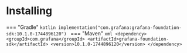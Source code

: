 # Installing

=== "Gradle"
    ```kotlin
    implementation("com.grafana:grafana-foundation-sdk:10.1.0-1744896120")
    ```
=== "Maven"
    ```xml
    <dependency>
        <groupId>com.grafana</groupId>
        <artifactId>grafana-foundation-sdk</artifactId>
        <version>10.1.0-1744896120</version>
    </dependency>
    ```
